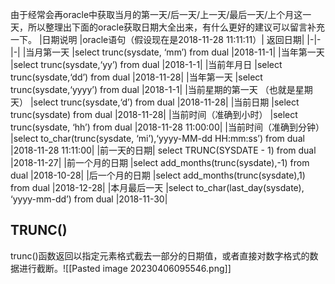 由于经常会再oracle中获取当月的第一天/后一天/上一天/最后一天/上个月这一天，所以整理出下面的oracle获取日期大全出来，有什么更好的建议可以留言补充一下。
|日期说明	|oracle语句（假设现在是2018-11-28 11:11:11）|	返回日期|
|-|-|-|
|当月第一天	|select trunc(sysdate, ‘mm’) from dual	|2018-11-1|
|当年第一天	|select trunc(sysdate,‘yy’) from dual	|2018-1-1|
|当前年月日	|select trunc(sysdate,‘dd’) from dual	|2018-11-28|
|当年第一天	|select trunc(sysdate,‘yyyy’) from dual	|2018-1-1|
|当前星期的第一天 （也就是星期天）	|select trunc(sysdate,‘d’) from dual	|2018-11-28|
|当前日期	|select trunc(sysdate) from dual	|2018-11-28|
|当前时间（准确到小时）	|select trunc(sysdate, ‘hh’) from dual	|2018-11-28 11:00:00|
|当前时间（准确到分钟）	|select to_char(trunc(sysdate, ‘mi’),‘yyyy-MM-dd HH:mm:ss’) from dual	|2018-11-28 11:11:00|
|前一天的日期|	select TRUNC(SYSDATE - 1) from dual	|2018-11-27|
|前一个月的日期	|select add_months(trunc(sysdate),-1) from dual	|2018-10-28|
|后一个月的日期	|select add_months(trunc(sysdate),1) from dual	|2018-12-28|
|本月最后一天	|select to_char(last_day(sysdate), ‘yyyy-mm-dd’) from dual	|2018-11-30|
## TRUNC()
trunc()函数返回以指定元素格式截去一部分的日期值，或者直接对数字格式的数据进行截断。![[Pasted image 20230406095546.png]]